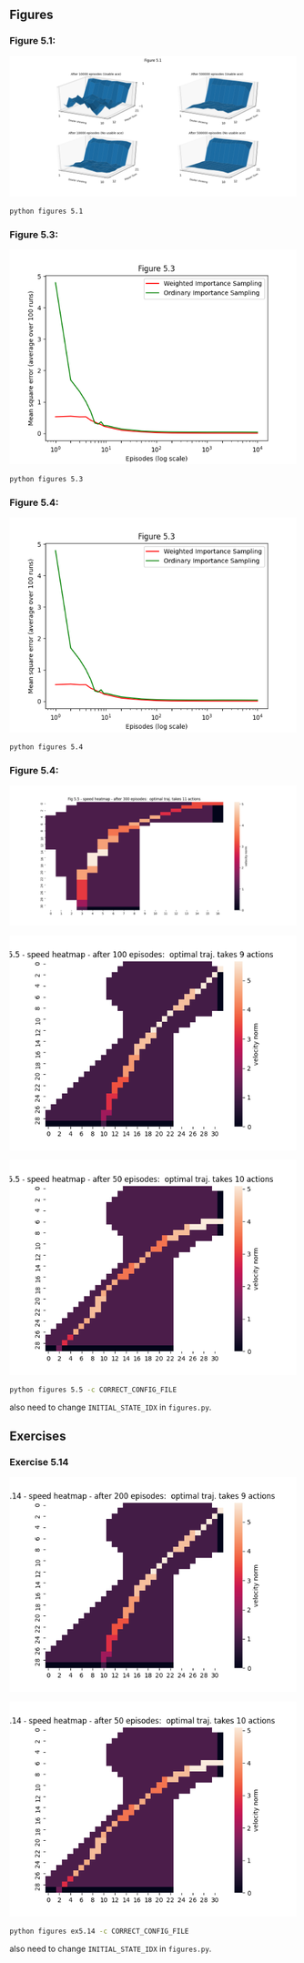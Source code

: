 ## Figures

### Figure 5.1:

![fig5.1.png](fig5.1.png)

```bash
python figures 5.1
```

### Figure 5.3:

![fig5.3.png](fig5.3.png)

```bash
python figures 5.3
```

### Figure 5.4:

![fig5.4.png](fig5.4.png)

```bash
python figures 5.4
```

### Figure 5.4:

![fig5.5.png](fig5.5_left.png)

![fig5.5.png](fig5.5_right_1.png)

![fig5.5.png](fig5.5_right_2.png)

```bash
python figures 5.5 -c CORRECT_CONFIG_FILE
```

also need to change `INITIAL_STATE_IDX` in `figures.py`.

## Exercises

### Exercise 5.14

![ex5.14_right_1.png](ex5.14_right_1.png)

![ex5.14_right_2.png](ex5.14_right_2.png)

```bash
python figures ex5.14 -c CORRECT_CONFIG_FILE
```

also need to change `INITIAL_STATE_IDX` in `figures.py`.

